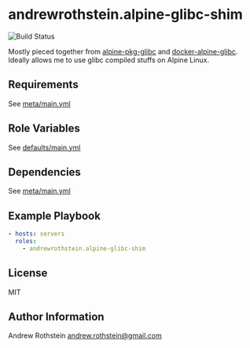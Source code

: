 andrewrothstein.alpine-glibc-shim
=========
![Build Status](https://github.com/andrewrothstein/ansible-alpine-glibc-shim/actions/workflows/build.yml/badge.svg)

Mostly pieced together from [alpine-pkg-glibc](https://github.com/sgerrand/alpine-pkg-glibc) and [docker-alpine-glibc](https://github.com/frol/docker-alpine-glibc). Ideally allows me to use glibc compiled stuffs on Alpine Linux.

Requirements
------------

See [meta/main.yml](meta/main.yml)

Role Variables
--------------

See [defaults/main.yml](defaults/main.yml)

Dependencies
------------

See [meta/main.yml](meta/main.yml)

Example Playbook
----------------

```yml
- hosts: servers
  roles:
    - andrewrothstein.alpine-glibc-shim
```

License
-------

MIT

Author Information
------------------

Andrew Rothstein <andrew.rothstein@gmail.com>
